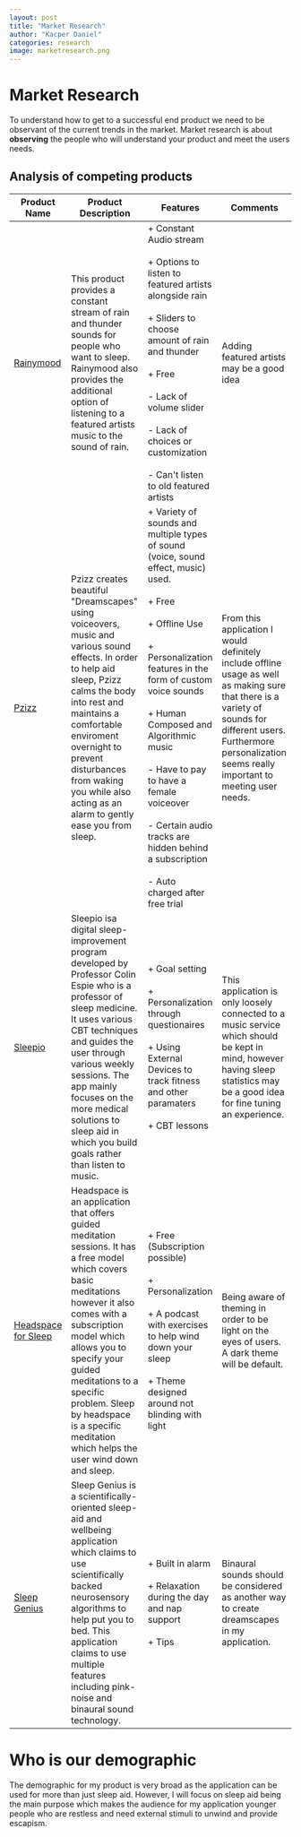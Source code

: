 ```yaml
---
layout: post
title: "Market Research"
author: "Kacper Daniel"
categories: research
image: marketresearch.png
---
```

# Market Research
To understand how to get to a successful end product we need to be observant of the current trends in the market. Market research is about **observing** the people who will understand your product and meet the users needs. 


## Analysis of competing products


| Product Name  | Product Description | Features | Comments| 
|---|---|---|---|
| [Rainymood](https://rainymood.com/) | This product provides a constant stream of rain and thunder sounds for people who want to sleep. Rainymood also provides the additional option of listening to a featured artists music to the sound of rain.  | + Constant Audio stream<br><br> + Options to listen to featured artists alongside rain <br><br>+ Sliders to choose amount of rain and thunder  <br><br> + Free <br><br> - Lack of volume slider <br><br> - Lack of choices or customization <br><br> - Can't listen to old featured artists | Adding featured artists may be a good idea| 
[Pzizz](https://pzizz.com/) | Pzizz creates beautiful "Dreamscapes" using voiceovers, music and various sound effects. In order to help aid sleep, Pzizz calms the body into rest and maintains a comfortable enviroment overnight to prevent disturbances from waking you while also acting as an alarm to gently ease you from sleep. | + Variety of sounds and multiple types of sound (voice, sound effect, music) used. <br><br> + Free <br><br> + Offline Use <br><br> + Personalization features in the form of custom voice sounds <br><br> + Human Composed and Algorithmic music  <br><br> - Have to pay to have a female voiceover <br><br> - Certain audio tracks are hidden behind a subscription <br><br> - Auto charged after free trial | From this application I would definitely include offline usage as well as making sure that there is a variety of sounds for different users. Furthermore personalization seems really important to meeting user needs. 
 |[Sleepio](https://www.sleepio.com/)|Sleepio isa digital sleep-improvement program developed by Professor Colin Espie who is a professor of sleep medicine. It uses various CBT techniques and guides the user through various weekly sessions. The app mainly focuses on the more medical solutions to sleep aid in which you build goals rather than listen to music. | + Goal setting <br><br> + Personalization through questionaires <br><br> + Using External Devices to track fitness and other paramaters <br><br> + CBT lessons| This application is only loosely connected to a music service which should be kept in mind, however having sleep statistics may be a good idea for fine tuning an experience.|
 [Headspace for Sleep](https://www.headspace.com/sleep-by-headspace)|Headspace is an application that offers guided meditation sessions. It has a free model which covers basic meditations however it also comes with a subscription model which allows you to specify your guided meditations to a specific problem. Sleep by headspace is a specific meditation which helps the user wind down and sleep.|+ Free (Subscription possible) <br><br>  + Personalization <br><br> + A podcast with exercises to help wind down your sleep <br><br> + Theme designed around not blinding with light  | Being aware of theming in order to be light on the eyes of users. A dark theme will be default.
 | [Sleep Genius](http://sleepgenius.com/) | Sleep Genius is a scientifically-oriented sleep-aid and wellbeing application which claims to use scientifically backed neurosensory algorithms to help put you to bed. This application claims to use multiple features including pink-noise and binaural sound technology. |  + Built in alarm <br><br> + Relaxation during the day and nap support <br><br>  + Tips | Binaural sounds should be considered as another way to create dreamscapes in my application.


# Who is our demographic
The demographic for my product is very broad as the application can be used for more than just sleep aid. However, I will focus on sleep aid being the main purpose which makes the audience for my application younger people who are restless and need external stimuli to unwind and provide escapism.
